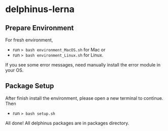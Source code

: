 # delphinus-lerna

## Prepare Environment

For fresh environment, 
- run `> bash environment_MacOS.sh` for Mac or 
- run `> bash environment_Linux.sh` for Linux.

If you see some error messages, need manually install the error module in your OS.

## Package Setup

After finish install the environment, please open a new terminal to continue. Then
- run `> bash setup.sh`

All done!
All delphinus packages are in packages directory.
